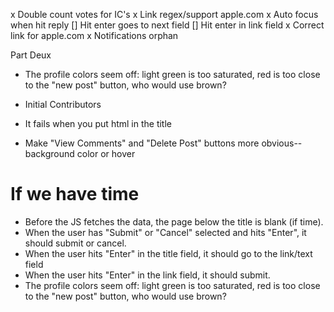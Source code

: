 x Double count votes for IC's
x Link regex/support apple.com
x Auto focus when hit reply
[] Hit enter goes to next field
[] Hit enter in link field
x Correct link for apple.com
x Notifications orphan

Part Deux
- The profile colors seem off: light green is too saturated, red is too close to the "new post" button, who would use brown?
- Initial Contributors

- It fails when you put html in the title
- Make "View Comments" and "Delete Post" buttons more obvious--background color or hover

If we have time
===============

- Before the JS fetches the data, the page below the title is blank (if time).
- When the user has "Submit" or "Cancel" selected and hits "Enter", it should submit or cancel.
- When the user hits "Enter" in the title field, it should go to the link/text field
- When the user hits "Enter" in the link field, it should submit.
- The profile colors seem off: light green is too saturated, red is too close to the "new post" button, who would use brown?